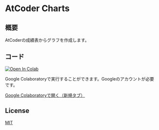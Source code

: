 # AtCoder Charts

## 概要

AtCoderの成績表からグラフを作成します。

## コード

[![Open In Colab](https://colab.research.google.com/assets/colab-badge.svg)](https://colab.research.google.com/github/bo9chan/AtCoderCharts/blob/main/CompetitionHistoryChart.ipynb)

Google Colaboratoryで実行することができます。Googleのアカウントが必要です。

<a href="https://colab.research.google.com/github/bo9chan/AtCoderCharts/blob/main/CompetitionHistoryChart.ipynb" target="_blank" rel="noopener noreferrer">Google Colaboratoryで開く（新規タブ）</a>

## License

[MIT](LICENSE)

